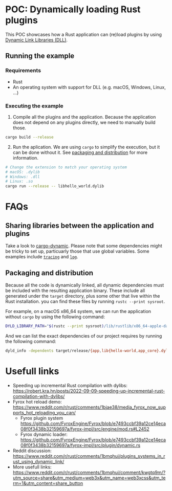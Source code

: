 # POC: Dynamically loading Rust plugins

This POC showcases how a Rust application can (re)load plugins by using [Dynamic Link Libraries (DLL)](https://en.wikipedia.org/wiki/Dynamic-link_library).

## Running the example

### Requirements

- Rust
- An operating system with support for DLL (e.g. macOS, Windows, Linux, ...)

### Executing the example

1. Compile all the plugins and the application. Because the application does not depend on any plugins directly, we need to manually build those.

```sh
cargo build --release
```

2. Run the aplication. We are using `cargo` to simplify the execution, but it can be done without it. See [packaging and distribution](#packaging-and-distribution) for more information.

```sh
# Change the extension to match your operating system
# macOS: .dylib
# Windows: .dll
# Linux: .so
cargo run --release -- libhello_world.dylib
```

# FAQs

## Sharing libraries between the application and plugins

Take a look to [cargo-dynamic](https://github.com/rksm/cargo-add-dynamic). Please note that some dependencies might be tricky to set up, particuarly those that use global variables. Some examples include [`tracing`](https://github.com/tokio-rs/tracing/issues/1478) and [`log`](https://github.com/rust-lang/log/issues/421).

## Packaging and distribution

Because all the code is dynamically linked, all dynamic dependencies must be included with the resulting application binary. These include all generated under the `target` directory, plus some other that live within the Rust installation. you can find these files by running `rustc --print sysroot`.

For example, on a macOS x86_64 system, we can run the application without `cargo` by using the following command:

```sh
DYLD_LIBRARY_PATH="$(rustc --print sysroot)/lib/rustlib/x86_64-apple-darwin/lib:$PWD/target/release" target/release/app libhello_world.dylib
```

And we can list the exact dependencies of our project requires by running the following command:

```sh
dyld_info -dependents target/release/{app,lib{hello-world,app_core}.dylib}
```

# Usefull links

- Speeding up incremental Rust compilation with dylibs: https://robert.kra.hn/posts/2022-09-09-speeding-up-incremental-rust-compilation-with-dylibs/
- Fyrox hot reload demo: https://www.reddit.com/r/rust/comments/1bjae38/media_fyrox_now_supports_hot_reloading_you_can/
  - Fyrox plugin system https://github.com/FyroxEngine/Fyrox/blob/e7493ccbf39a12ce14eca08f0f3438b32159697a/fyrox-impl/src/engine/mod.rs#L2452
  - Fyrox dynamic loader: https://github.com/FyroxEngine/Fyrox/blob/e7493ccbf39a12ce14eca08f0f3438b32159697a/fyrox-impl/src/plugin/dynamic.rs
- Reddit discussion: https://www.reddit.com/r/rust/comments/1bmqhui/plugins_systems_in_rust_using_dynamic_link/
- More usefull links: https://www.reddit.com/r/rust/comments/1bmqhui/comment/kwgtq9m/?utm_source=share&utm_medium=web3x&utm_name=web3xcss&utm_term=1&utm_content=share_button
